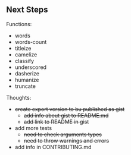 ## Next Steps

Functions:
 + words
 + words-count
 + titleize
 + camelize
 + classify
 + underscored
 + dasherize
 + humanize
 + truncate
 
Thoughts:
 + ~~create export version to bu published as gist~~
    + ~~add info about gist to README.md~~
    + ~~add link to README in gist~~ 
 + add more tests
    + ~~need to check arguments types~~
    + ~~need to throw warnings and errors~~
 + add info in CONTRIBUTING.md
